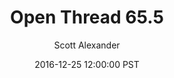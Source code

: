 ---
layout: podcast
title: "Open Thread 65.5"
author: Scott Alexander
description: https://slatestarcodex.com/2016/12/25/open-thread-65-5/
date: 2016-12-25 12:00:00 PST
length: 58564
duration: 15
guid: open-thread-65-5
---